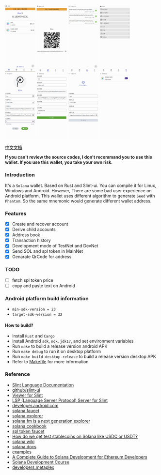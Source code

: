 <div style="display: flex, margin: 8px">
    <img src="./screenshot/1.png" width="100"/>
    <img src="./screenshot/2.png" width="100"/>
    <img src="./screenshot/3.png" width="100"/>
    <img src="./screenshot/4.png" width="100"/>
    <img src="./screenshot/5.png" width="100"/>
    <img src="./screenshot/6.png" width="100"/>
    <img src="./screenshot/7.png" width="100"/>
    <img src="./screenshot/8.png" width="100"/>
</div>

[中文文档](./README.zh-CN.md)

**If you can't review the source codes, I don't recommand you to use this wallet. If you use this wallet, you take your own risk.**

### Introduction
It's a `Solana` wallet. Based on Rust and Slint-ui. You can compile it for Linux, Windows and Android. However, There are some bad user experience on Android platform. This wallet uses different algorithm to generate `Seed` with `Phantom`. So the same mnemonic would generate different wallet address.

### Features
- [x] Create and recover account
- [x] Derive child accounts
- [x] Address book
- [x] Transaction history
- [x] Development mode of TestNet and DevNet
- [x] Send SOL and spl token in MainNet
- [x] Genarate QrCode for address

### TODO
- [ ] fetch spl token price
- [ ] copy and paste text on Android

### Android platform build information
- `min-sdk-version = 23`
- `target-sdk-version = 32`

#### How to build?
- Install `Rust` and `Cargo`
- Install Android `sdk`, `ndk`, `jdk17`, and set environment variables
- Run `make` to build a release version android APK
- Run `make debug` to run it on desktop platform
- Run `make build-desktop-release` to build a release version desktop APK
- Refer to [Makefile](./Makefile) for more information

### Reference
- [Slint Language Documentation](https://slint-ui.com/releases/1.0.0/docs/slint/)
- [github/slint-ui](https://github.com/slint-ui/slint)
- [Viewer for Slint](https://github.com/slint-ui/slint/tree/master/tools/viewer)
- [LSP (Language Server Protocol) Server for Slint](https://github.com/slint-ui/slint/tree/master/tools/lsp)
- [developer.android.com](https://developer.android.com/guide)
- [solana faucet](https://faucet.solana.com/)
- [solana explorer](https://explorer.solana.com/?cluster=testnet)
- [solana fm is a next generation explorer](https://solana.fm/)
- [solana cookbook](https://solanacookbook.com/#contributing)
- [spl token faucet](https://spl-token-faucet.com/?token-name=USDC-Dev)
- [How do we get test stablecoins on Solana like USDC or USDT?](https://solana.stackexchange.com/questions/1513/how-do-we-get-test-stablecoins-on-solana-like-usdc-or-usdt)
- [solana wiki](https://solana.wiki/)
- [solana docs](https://solana.com/docs)
- [examples](https://github.com/solana-developers/program-examples)
- [A Complete Guide to Solana Development for Ethereum Developers](https://solana.com/developers/evm-to-svm/complete-guide)
- [Solana Development Course](https://www.soldev.app/course)
- [developers.metaplex](https://developers.metaplex.com/token-metadata)
